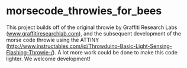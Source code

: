 # morsecode_throwies_for_bees
This project builds off of the original throwie by Graffiti Research Labs (www.graffitiresearchlab.com), and the subsequent development of the morse code throwie using the ATTINY (http://www.instructables.com/id/Throwduino-Basic-Light-Sensing-Flashing-Throwie-/). A lot more work could be done to make this code lighter. We welcome development!
